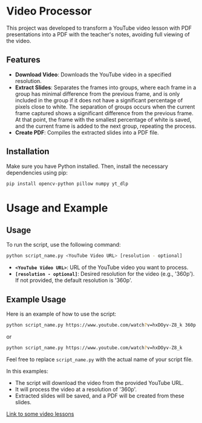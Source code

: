 # Video Processor

This project was developed to transform a YouTube video lesson with PDF presentations into a PDF with the teacher's notes, avoiding full viewing of the video.

## Features

- **Download Video**: Downloads the YouTube video in a specified resolution.
- **Extract Slides**: Separates the frames into groups, where each frame in a group has minimal difference from the previous frame, and is only included in the group if it does not have a significant percentage of pixels close to white. The separation of groups occurs when the current frame captured shows a significant difference from the previous frame. At that point, the frame with the smallest percentage of white is saved, and the current frame is added to the next group, repeating the process.
- **Create PDF**: Compiles the extracted slides into a PDF file.

## Installation

Make sure you have Python installed. Then, install the necessary dependencies using pip:

```bash
pip install opencv-python pillow numpy yt_dlp
```

# Usage and Example

## Usage

To run the script, use the following command:

```bash
python script_name.py <YouTube Video URL> [resolution - optional]
```

- **`<YouTube Video URL>`**: URL of the YouTube video you want to process.
- **`[resolution - optional]`**: Desired resolution for the video (e.g., '360p'). If not provided, the default resolution is '360p'.


## Example Usage

Here is an example of how to use the script:

```bash
python script_name.py https://www.youtube.com/watch?v=hxDOyv-Z8_k 360p
```

or

```bash
python script_name.py https://www.youtube.com/watch?v=hxDOyv-Z8_k
```

Feel free to replace `script_name.py` with the actual name of your script file.

In this examples:

- The script will download the video from the provided YouTube URL.
- It will process the video at a resolution of '360p'.
- Extracted slides will be saved, and a PDF will be created from these slides.

[Link to some video lessons](https://profmat-sbm.org.br/ma-14/)
